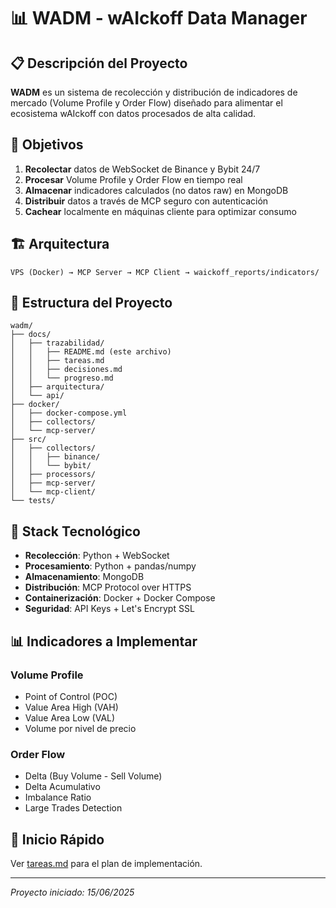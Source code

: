 # 📊 WADM - wAIckoff Data Manager

## 📋 Descripción del Proyecto

**WADM** es un sistema de recolección y distribución de indicadores de mercado (Volume Profile y Order Flow) diseñado para alimentar el ecosistema wAIckoff con datos procesados de alta calidad.

## 🎯 Objetivos

1. **Recolectar** datos de WebSocket de Binance y Bybit 24/7
2. **Procesar** Volume Profile y Order Flow en tiempo real
3. **Almacenar** indicadores calculados (no datos raw) en MongoDB
4. **Distribuir** datos a través de MCP seguro con autenticación
5. **Cachear** localmente en máquinas cliente para optimizar consumo

## 🏗️ Arquitectura

```
VPS (Docker) → MCP Server → MCP Client → waickoff_reports/indicators/
```

## 📁 Estructura del Proyecto

```
wadm/
├── docs/
│   ├── trazabilidad/
│   │   ├── README.md (este archivo)
│   │   ├── tareas.md
│   │   ├── decisiones.md
│   │   └── progreso.md
│   ├── arquitectura/
│   └── api/
├── docker/
│   ├── docker-compose.yml
│   ├── collectors/
│   └── mcp-server/
├── src/
│   ├── collectors/
│   │   ├── binance/
│   │   └── bybit/
│   ├── processors/
│   ├── mcp-server/
│   └── mcp-client/
└── tests/
```

## 🔧 Stack Tecnológico

- **Recolección**: Python + WebSocket
- **Procesamiento**: Python + pandas/numpy
- **Almacenamiento**: MongoDB
- **Distribución**: MCP Protocol over HTTPS
- **Containerización**: Docker + Docker Compose
- **Seguridad**: API Keys + Let's Encrypt SSL

## 📊 Indicadores a Implementar

### Volume Profile
- Point of Control (POC)
- Value Area High (VAH)
- Value Area Low (VAL)
- Volume por nivel de precio

### Order Flow
- Delta (Buy Volume - Sell Volume)
- Delta Acumulativo
- Imbalance Ratio
- Large Trades Detection

## 🚀 Inicio Rápido

Ver [tareas.md](tareas.md) para el plan de implementación.

---

*Proyecto iniciado: 15/06/2025*
